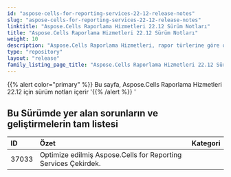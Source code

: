 ```yaml
---
id: "aspose-cells-for-reporting-services-22-12-release-notes"
slug: "aspose-cells-for-reporting-services-22-12-release-notes"
linktitle: "Aspose.Cells Raporlama Hizmetleri 22.12 Sürüm Notları"
title: "Aspose.Cells Raporlama Hizmetleri 22.12 Sürüm Notları"
weight: 10
description: "Aspose.Cells Raporlama Hizmetleri, rapor türlerine göre oluşturmayı destekler. örneğin Xlsx, Pdf, Json, Docx, Pptx, Html, Svg, Ods, Png, vb."
type: "repository"
layout: "release"
family_listing_page_title: "Aspose.Cells Raporlama Hizmetleri 22.12 Sürüm Notları"
---
```

{{% alert color="primary" %}} 
Bu sayfa, Aspose.Cells Raporlama Hizmetleri 22.12 için sürüm notları içerir
'{{% /alert %}} '
##  **Bu Sürümde yer alan sorunların ve geliştirmelerin tam listesi**

|**ID**|**Özet**|**Kategori**|
| :- | :- | :- |
| 37033 | Optimize edilmiş Aspose.Cells for Reporting Services Çekirdek.|
